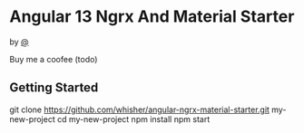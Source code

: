 # Angular 13 Ngrx And Material Starter

by [@](https://twitter.com/ilwebdifabio)

Buy me a coofee (todo)

## Getting Started

git clone https://github.com/whisher/angular-ngrx-material-starter.git my-new-project
cd my-new-project
npm install
npm start

